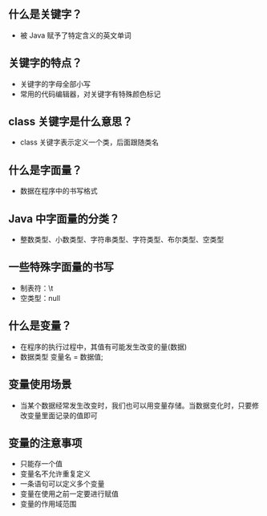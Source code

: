 ## 什么是关键字？
* 被 Java 赋予了特定含义的英文单词

## 关键字的特点？
* 关键字的字母全部小写
* 常用的代码编辑器，对关键字有特殊颜色标记

## class 关键字是什么意思？
* class 关键字表示定义一个类，后面跟随类名

## 什么是字面量？
* 数据在程序中的书写格式

## Java 中字面量的分类？
* 整数类型、小数类型、字符串类型、字符类型、布尔类型、空类型

## 一些特殊字面量的书写
* 制表符：\t
* 空类型：null

## 什么是变量？
* 在程序的执行过程中，其值有可能发生改变的量(数据)
* 数据类型 变量名 = 数据值;

## 变量使用场景
* 当某个数据经常发生改变时，我们也可以用变量存储。当数据变化时，只要修改变量里面记录的值即可

## 变量的注意事项
* 只能存一个值
* 变量名不允许重复定义
* 一条语句可以定义多个变量
* 变量在使用之前一定要进行赋值
* 变量的作用域范围